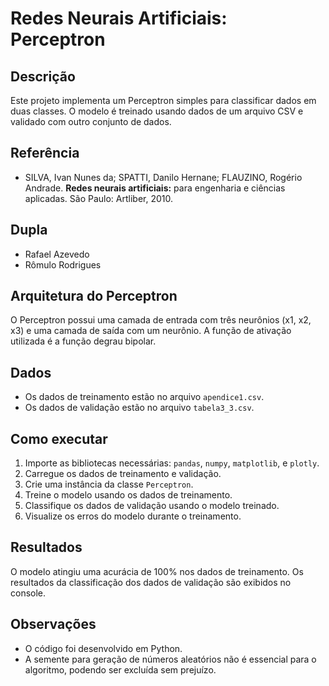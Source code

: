 # Redes Neurais Artificiais: Perceptron

## Descrição
Este projeto implementa um Perceptron simples para classificar dados em duas classes. O modelo é treinado usando dados de um arquivo CSV e validado com outro conjunto de dados.

## Referência
- SILVA, Ivan Nunes da; SPATTI, Danilo Hernane; FLAUZINO, Rogério Andrade. **Redes neurais artificiais:** para engenharia e ciências aplicadas. São Paulo: Artliber, 2010.

## Dupla
- Rafael Azevedo
- Rômulo Rodrigues

## Arquitetura do Perceptron
O Perceptron possui uma camada de entrada com três neurônios (x1, x2, x3) e uma camada de saída com um neurônio. A função de ativação utilizada é a função degrau bipolar.

## Dados
- Os dados de treinamento estão no arquivo `apendice1.csv`.
- Os dados de validação estão no arquivo `tabela3_3.csv`.

## Como executar
1. Importe as bibliotecas necessárias: `pandas`, `numpy`, `matplotlib`, e `plotly`.
2. Carregue os dados de treinamento e validação.
3. Crie uma instância da classe `Perceptron`.
4. Treine o modelo usando os dados de treinamento.
5. Classifique os dados de validação usando o modelo treinado.
6. Visualize os erros do modelo durante o treinamento.

## Resultados
O modelo atingiu uma acurácia de 100% nos dados de treinamento. Os resultados da classificação dos dados de validação são exibidos no console.

## Observações
- O código foi desenvolvido em Python.
- A semente para geração de números aleatórios não é essencial para o algoritmo, podendo ser excluída sem prejuízo.
